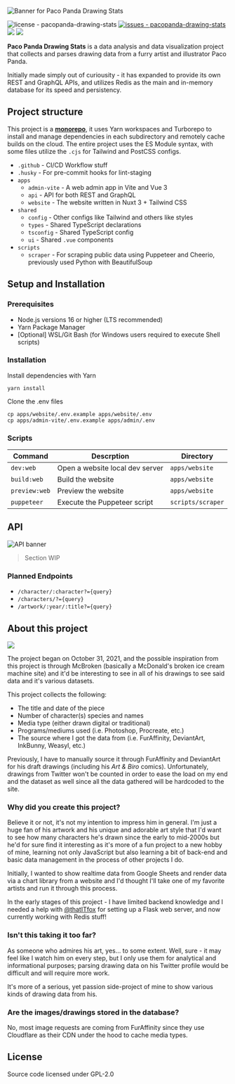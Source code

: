 ![Banner for Paco Panda Drawing Stats](https://user-images.githubusercontent.com/94678583/220274497-18b6a944-a759-469e-a10e-1d9b1ec6a95b.png)

![license - pacopanda-drawing-stats](https://img.shields.io/github/license/kuroji-fusky/pacopanda-drawing-stats?color=336600)
[![issues - pacopanda-drawing-stats](https://img.shields.io/github/issues/kuroji-fusky/pacopanda-drawing-stats)](https://github.com/kuroji-fusky/pacopanda-drawing-stats/issues)
![](https://img.shields.io/github/last-commit/kuroji-fusky/pacopanda-drawing-stats)
![](https://img.shields.io/github/contributors/kuroji-fusky/pacopanda-drawing-stats)

**Paco Panda Drawing Stats** is a data analysis and data visualization project
that collects and parses drawing data from a furry artist and illustrator Paco
Panda.

Initially made simply out of curiousity - it has expanded to provide its own
REST and GraphQL APIs, and utilizes Redis as the main and in-memory database for
its speed and persistency.

## Project structure

This project is a [**monorepo**](https://monorepo.tools/#what-is-a-monorepo), it
uses Yarn workspaces and Turborepo to install and manage dependencies in each
subdirectory and remotely cache builds on the cloud. The entire project uses the
ES Module syntax, with some files utilize the `.cjs` for Tailwind and PostCSS
configs.

- `.github` - CI/CD Workflow stuff
- `.husky` - For pre-commit hooks for lint-staging
- `apps`
  - `admin-vite` - A web admin app in Vite and Vue 3
  - `api` - API for both REST and GraphQL
  - `website` - The website written in Nuxt 3 + Tailwind CSS
- `shared`
  - `config` - Other configs like Tailwind and others like styles
  - `types` - Shared TypeScript declarations
  - `tsconfig` - Shared TypeScript config
  - `ui` - Shared `.vue` components
- `scripts`
  - `scraper` - For scraping public data using Puppeteer and Cheerio, previously
    used Python with BeautifulSoup

## Setup and Installation

### Prerequisites

- Node.js versions 16 or higher (LTS recommended)
- Yarn Package Manager
- [Optional] WSL/Git Bash (for Windows users required to execute Shell scripts)

### Installation

Install dependencies with Yarn

```console
yarn install
```

Clone the .env files

```console
cp apps/website/.env.example apps/website/.env
cp apps/admin-vite/.env.example apps/admin/.env
```

### Scripts

| Command       | Descrption                      | Directory         |
| ------------- | ------------------------------- | ----------------- |
| `dev:web`     | Open a website local dev server | `apps/website`    |
| `build:web`   | Build the website               | `apps/website`    |
| `preview:web` | Preview the website             | `apps/website`    |
| `puppeteer`   | Execute the Puppeteer script    | `scripts/scraper` |

## API

![API banner](https://user-images.githubusercontent.com/94678583/203912229-9b6c2479-e999-4b36-9d54-205037691d18.png)

> Section WIP

### Planned Endpoints

- `/character/:character?={query}`
- `/characters/?={query}`
- `/artwork/:year/:title?={query}`

## About this project

![](https://user-images.githubusercontent.com/94678583/208869784-c68b5483-8e18-4d01-9163-d502b4cb40c5.png)

The project began on October 31, 2021, and the possible inspiration from this
project is through McBroken (basically a McDonald's broken ice cream machine
site) and it'd be interesting to see in all of his drawings to see said data and
it's various datasets.

This project collects the following:

- The title and date of the piece
- Number of character(s) species and names
- Media type (either drawn digital or traditional)
- Programs/mediums used (i.e. Photoshop, Procreate, etc.)
- The source where I got the data from (i.e. FurAffinity, DeviantArt, InkBunny,
  Weasyl, etc.)

Previously, I have to manually source it through FurAffinity and DeviantArt for
his draft drawings (including his _Art & Biro_ comics). Unfortunately, drawings
from Twitter won't be counted in order to ease the load on my end and the
dataset as well since all the data gathered will be hardcoded to the site.

### Why did you create this project?

Believe it or not, it's not my intention to impress him in general. I'm just a
huge fan of his artwork and his unique and adorable art style that I'd want to
see how many characters he's drawn since the early to mid-2000s but he'd for
sure find it interesting as it's more of a fun project to a new hobby of mine,
learning not only JavaScript but also learning a bit of back-end and basic data
management in the process of other projects I do.

Initially, I wanted to show realtime data from Google Sheets and render data via
a chart library from a website and I'd thought I'll take one of my favorite
artists and run it through this process.

In the early stages of this project - I have limited backend knowledge and I
needed a help with [@thatITfox][it] for setting up a Flask web server, and now
currently working with Redis stuff!

### Isn't this taking it too far?

As someone who admires his art, yes... to some extent. Well, sure - it may feel
like I watch him on every step, but I only use them for analytical and
informational purposes; parsing drawing data on his Twitter profile would be
difficult and will require more work.

It's more of a serious, yet passion side-project of mine to show various kinds
of drawing data from his.

### Are the images/drawings stored in the database?

No, most image requests are coming from FurAffinity since they use Cloudflare as
their CDN under the hood to cache media types.

## License

Source code licensed under GPL-2.0

[it]: https://github.com/thatITfox
